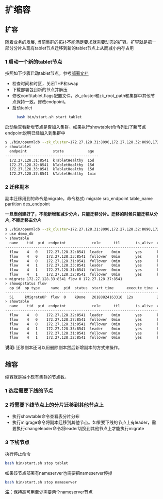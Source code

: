 # 扩缩容

## 扩容

随着业务的发展, 当前集群的拓扑不能满足要求就需要动态的扩容。扩容就是把一部分分片从现有tablet节点迁移到新的tablet节点上从而减小内存占用

### 1 启动一个新的tablet节点
按照如下步骤启动tablet节点，参考[部署文档](../deploy/install_deploy.md)
- 检查时间和时区，关闭THP和swap
- 下载部署包到新的节点并解压
- 修改conf/tablet.flags配置文件，zk_cluster和zk_root_path和集群中其他节点保持一致。修改endpoint。
- 启动tablet
  ```bash
    bash bin/start.sh start tablet
  ```
启动后查看新增节点是否加入集群。如果执行showtablet命令列出了新节点endpoint说明已经加入到集群中

```bash
$ ./bin/openmldb --zk_cluster=172.27.128.31:8090,172.27.128.32:8090,172.27.128.33:8090 --zk_root_path=/openmldb_cluster --role=ns_client
> showtablet
  endpoint            state           age
-------------------------------------------
  172.27.128.31:8541  kTabletHealthy  15d
  172.27.128.32:8541  kTabletHealthy  15d
  172.27.128.33:8541  kTabletHealthy  15d
  172.27.128.37:8541  kTabletHealthy  1min
```

### 2 迁移副本

副本迁移用到的命令是migrate。命令格式: migrate src\_endpoint table\_name partition des\_endpoint  

**一旦表创建好了，不能新增和减少分片，只能迁移分片。迁移的时候只能迁移从分片, 不能迁移主分片**

```bash
$ ./bin/openmldb --zk_cluster=172.27.128.31:8090,172.27.128.32:8090,172.27.128.33:8090 --zk_root_path=/openmldb_cluster --role=ns_client
> use demo_db
> showtable
  name    tid  pid  endpoint            role      ttl       is_alive  compress_type  offset   record_cnt  memused
----------------------------------------------------------------------------------------------------------------------
  flow    4   0    172.27.128.32:8541  leader    0min       yes       kNoCompress    0        0           0.000
  flow    4   0    172.27.128.33:8541  follower  0min       yes       kNoCompress    0        0           0.000
  flow    4   0    172.27.128.31:8541  follower  0min       yes       kNoCompress    0        0           0.000
  flow    4   1    172.27.128.33:8541  leader    0min       yes       kNoCompress    0        0           0.000
  flow    4   1    172.27.128.31:8541  follower  0min       yes       kNoCompress    0        0           0.000
  flow    4   1    172.27.128.32:8541  follower  0min       yes       kNoCompress    0        0           0.000
> migrate 172.27.128.33:8541 flow 0 172.27.128.37:8541
> showopstatus flow
  op_id  op_type     name  pid  status  start_time      execute_time  end_time        cur_task
------------------------------------------------------------------------------------------------
  51     kMigrateOP  flow  0    kDone   20180824163316  12s           20180824163328  -
> showtable
  name    tid  pid  endpoint            role      ttl       is_alive  compress_type  offset   record_cnt  memused
----------------------------------------------------------------------------------------------------------------------
  flow    4   0    172.27.128.32:8541  leader    0min       yes       kNoCompress    0        0           0.000
  flow    4   0    172.27.128.37:8541  follower  0min       yes       kNoCompress    0        0           0.000
  flow    4   0    172.27.128.31:8541  follower  0min       yes       kNoCompress    0        0           0.000
  flow    4   1    172.27.128.33:8541  leader    0min       yes       kNoCompress    0        0           0.000
  flow    4   1    172.27.128.31:8541  follower  0min       yes       kNoCompress    0        0           0.000
  flow    4   1    172.27.128.32:8541  follower  0min       yes       kNoCompress    0        0           0.000
```
**说明**: 迁移副本还可以用删除副本然后新增副本的方式来操作。

## 缩容

缩容就是减小现有集群的节点数。

### 1 选定需要下线的节点
### 2 将需要下线节点上的分片迁移到其他节点上
* 执行showtable命令查看表分片分布
* 执行migrage命令将副本迁移到其他节点。如果要下线的节点上有leader，需要执行changeleader命令将leader切换到其他节点上才能执行migrate
### 3 下线节点
执行停止命令
```bash
bash bin/start.sh stop tablet
```
如果该节点部署有nameserver也需要把nameserver停掉
```bash
bash bin/start.sh stop nameserver
```
**注**：保持高可用至少需要两个nameserver节点
